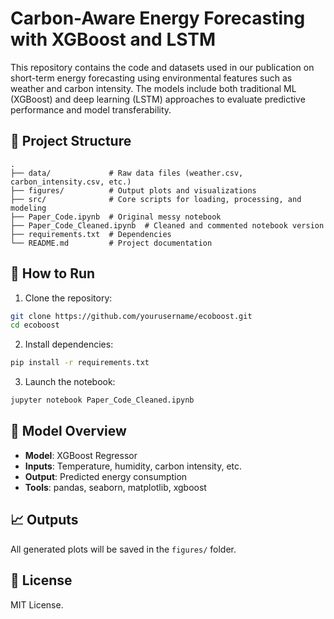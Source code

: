 # Carbon-Aware Energy Forecasting with XGBoost and LSTM

This repository contains the code and datasets used in our publication on short-term energy forecasting using environmental features such as weather and carbon intensity. The models include both traditional ML (XGBoost) and deep learning (LSTM) approaches to evaluate predictive performance and model transferability.

## 📁 Project Structure

```
.
├── data/             # Raw data files (weather.csv, carbon_intensity.csv, etc.)
├── figures/          # Output plots and visualizations
├── src/              # Core scripts for loading, processing, and modeling
├── Paper_Code.ipynb  # Original messy notebook
├── Paper_Code_Cleaned.ipynb  # Cleaned and commented notebook version
├── requirements.txt  # Dependencies
└── README.md         # Project documentation
```

## 🚀 How to Run

1. Clone the repository:
```bash
git clone https://github.com/yourusername/ecoboost.git
cd ecoboost
```

2. Install dependencies:
```bash
pip install -r requirements.txt
```

3. Launch the notebook:
```bash
jupyter notebook Paper_Code_Cleaned.ipynb
```

## 🧠 Model Overview

- **Model**: XGBoost Regressor
- **Inputs**: Temperature, humidity, carbon intensity, etc.
- **Output**: Predicted energy consumption
- **Tools**: pandas, seaborn, matplotlib, xgboost

## 📈 Outputs

All generated plots will be saved in the `figures/` folder.

## 📜 License

MIT License.
